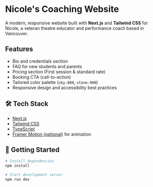 # Nicole's Coaching Website

A modern, responsive website built with **Next.js** and **Tailwind CSS** for Nicole, a veteran theatre educator and performance coach based in Vancouver.

## Features

- Bio and credentials section
- FAQ for new students and parents
- Pricing section (First session & standard rate)
- Booking CTA (call-to-action)
- Tailored color palette (`sky-800`, `stone-900`)
- Responsive design and accessibility best practices

## 🛠️ Tech Stack

- [Next.js](https://nextjs.org/)
- [Tailwind CSS](https://tailwindcss.com/)
- [TypeScript](https://www.typescriptlang.org/)
- [Framer Motion (optional)](https://www.framer.com/motion/) for animation

## 🔧 Getting Started

```bash
# Install dependencies
npm install

# Start development server
npm run dev
